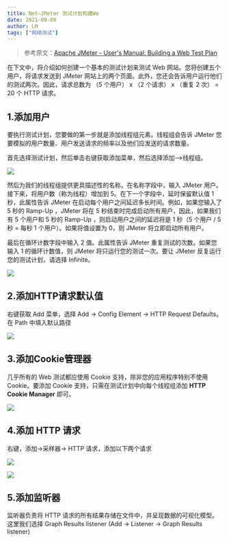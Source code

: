 ```yaml
---
title: Net—JMeter 测试计划构建We
date: 2021-09-09
author: LM
tags: ["网络测试"]
---
```


> 参考原文：[Apache JMeter - User's Manual: Building a Web Test Plan](https://jmeter.apache.org/usermanual/build-web-test-plan.html)

‎在下文中，将介绍如何创建一个基本‎‎的测试计划‎‎来测试 Web 网站。您将创建五个用户，将请求发送到 JMeter 网站上的两个页面。此外，您还会告诉用户运行他们的测试两次。因此，请求总数为 （5 个用户） x （2 个请求） x （重复 2 次） = 20 个 HTTP 请求。

## 1.添加用户

要执行测试计划，您要做的第一步就是添加‎‎线程组‎‎元素。线程组会告诉 JMeter 您要模拟的用户数量、用户发送请求的频率以及他们应发送的请求数量。‎

首先选择测试计划，然后单击右键获取添加菜单，然后选择添加—>线程组。‎

![](https://gitee.com/LM-J/drawingbed/raw/master/img/202204291754285.png)

然后为我们的线程组提供更具描述性的名称。在名称字段中，输入 JMeter 用户。‎接下来，将用户数（称为线程）增加到 5。‎‎在下一个字段中，延时保留默认值 1 秒，此属性告诉 JMeter 在启动每个用户之间延迟多长时间。例如，如果您输入了 5 秒的 Ramp-Up ，JMeter 将在 5 秒结束时完成启动所有用户，因此，如果我们有 5 个用户和 5 秒的 Ramp-Up ，则启动用户之间的延迟将是 1 秒（5 个用户 / 5 秒 = 每秒 1 个用户）。如果将值设置为 0，则 JMeter 将立即启动所有用户。‎

‎最后在循环计数字段中输入 2 值。此属性告诉 JMeter 重复测试的次数。如果您输入 1 的循环计数值，则 JMeter 将只运行您的测试一次。要让 JMeter 反复运行您的测试计划，请选择 Infinite。

![](https://gitee.com/LM-J/drawingbed/raw/master/img/202204291754077.png)

## 2.添加HTTP请求默认值

右键获取 Add 菜单，选择 Add → Config Element → HTTP Request Defaults。在 Path 中填入默认路径

![](https://gitee.com/LM-J/drawingbed/raw/master/img/202204291754950.png)

## 3.添加Cookie管理器

几乎所有的 Web 测试都应使用 Cookie 支持，除非您的应用程序特别不使用 Cookie。要添加 Cookie 支持，只需在测试计划中向每个线程组添加 **HTTP Cookie Manager** 即可。

![](https://gitee.com/LM-J/drawingbed/raw/master/img/202204291754742.png)

## 4.添加 HTTP 请求

右键，添加→采样器→ HTTP 请求，添加以下两个请求

![](https://gitee.com/LM-J/drawingbed/raw/master/img/202204291754840.png)

![](https://gitee.com/LM-J/drawingbed/raw/master/img/202204291755738.png)

## 5.添加监听器

监听器负责将 HTTP 请求的所有结果存储在文件中，并呈现数据的可视化模型。‎这里我们选择 Graph Results listener (Add → Listener → Graph Results listener)



